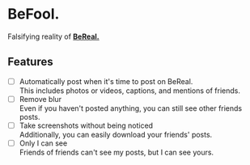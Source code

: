 # BeFool.

Falsifying reality of [**BeReal.**](https://bereal.com)

## Features

- [ ] Automatically post when it's time to post on BeReal.  
  This includes photos or videos, captions, and mentions of friends.
- [ ] Remove blur  
  Even if you haven't posted anything, you can still see other friends posts.
- [ ] Take screenshots without being noticed  
  Additionally, you can easily download your friends' posts.
- [ ] Only I can see  
  Friends of friends can't see my posts, but I can see yours.
